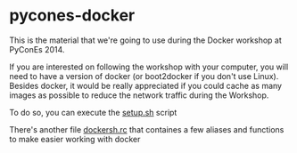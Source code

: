 pycones-docker
==============


This is the material that we're going to use during the Docker workshop at PyConEs 2014.

If you are interested on following the workshop with your computer, you will need to have a version of docker (or boot2docker if you don't use Linux). Besides docker, it would be really appreciated if you could cache as many images as possible to reduce the network traffic during the Workshop.

To do so, you can execute the [setup.sh](https://github.com/ipedrazas/pycones-docker/blob/master/setup.sh) script

There's another file [dockersh.rc](https://github.com/ipedrazas/pycones-docker/blob/master/dockersh.rc) that containes a few aliases and functions to make easier working with docker

